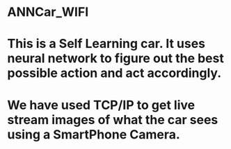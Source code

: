 # ANNCar_WIFI
# This is a Self Learning car. It uses neural network to figure out the best possible action and act accordingly.
# We have used TCP/IP to get live stream images of what the car sees using a SmartPhone Camera.

